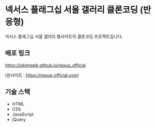 #  넥서스 플래그십 서울 갤러리 클론코딩 (반응형)

넥서스 플래그십 서울 갤러리 웹사이트의 클론코딩 프로젝트입니다.

## 배포 링크

https://jskimweb.github.io/nexus_official

(원사이트 : https://nexus-official.com)

## 기술 스택

<ul>
  <li>HTML</li>
  <li>CSS</li>
  <li>JavaScript</li>
  <li>jQuery</li>
</ul>
